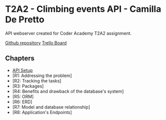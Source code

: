 # T2A2 - Climbing events API - Camilla De Pretto

API webserver created for Coder Academy T2A2 assignment. 

[Github repository](https://github.com/camilla-cs/APIproject2024)
[Trello Board](https://trello.com/b/0Xr1Krxi/t2a2-api-assignment)

## Chapters 

- [API Setup](#r1-api-setup)
- [R1: Addressing the problem]
- [R2: Tracking the tasks]
- [R3: Packages]
- [R4: Benefits and drawback of the database's system]
- [R5: ORM]
- [R6: ERD]
- [R7: Model and database relationship]
- [R8: Application's Endpoints]


